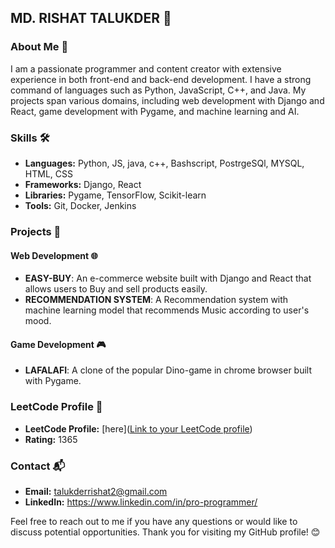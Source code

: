 ## MD. RISHAT TALUKDER 🚀

### About Me 🌟

I am a passionate programmer and content creator with extensive experience in both front-end and back-end development. I have a strong command of languages such as Python, JavaScript, C++, and Java. My projects span various domains, including web development with Django and React, game development with Pygame, and machine learning and AI.

### Skills 🛠️

- **Languages:** Python, JS, java, c++, Bashscript, PostrgeSQl, MYSQL, HTML, CSS
- **Frameworks:** Django, React
- **Libraries:** Pygame, TensorFlow, Scikit-learn
- **Tools:** Git, Docker, Jenkins

### Projects 🚧

#### Web Development 🌐

- **EASY-BUY**: An e-commerce website built with Django and React that allows users to Buy and sell products easily.
- **RECOMMENDATION SYSTEM**: A Recommendation system with machine learning model that recommends Music according to user's mood.

#### Game Development 🎮

- **LAFALAFI**: A clone of the popular Dino-game in chrome browser built with Pygame.  

### LeetCode Profile 🧠

- **LeetCode Profile:** [here]([Link to your LeetCode profile](https://leetcode.com/u/itvaya1234/))
- **Rating:** 1365


### Contact 📬

- **Email:** talukderrishat2@gmail.com
- **LinkedIn:** https://www.linkedin.com/in/pro-programmer/

Feel free to reach out to me if you have any questions or would like to discuss potential opportunities. Thank you for visiting my GitHub profile! 😊
